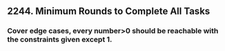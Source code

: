 
## 2244. Minimum Rounds to Complete All Tasks
### Cover edge cases, every number>0 should be reachable with the constraints given except 1.

